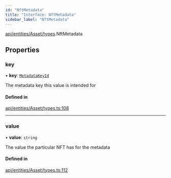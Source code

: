 ```yaml
---
id: "NftMetadata"
title: "Interface: NftMetadata"
sidebar_label: "NftMetadata"
---
```


[api/entities/Asset/types](../../../../../../modules/API/Entities/Asset/Types/Types.md).NftMetadata

## Properties

### key

• **key**: [`MetadataKeyId`](../../../../../../modules/API/Entities/Asset/Types/Types.md#metadatakeyid)

The metadata key this value is intended for

#### Defined in

[api/entities/Asset/types.ts:108](https://github.com/PolymeshAssociation/polymesh-sdk/blob/b6f9fb883/src/api/entities/Asset/types.ts#L108)

___

### value

• **value**: `string`

The value the particular NFT has for the metadata

#### Defined in

[api/entities/Asset/types.ts:112](https://github.com/PolymeshAssociation/polymesh-sdk/blob/b6f9fb883/src/api/entities/Asset/types.ts#L112)
